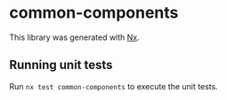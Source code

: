# common-components

This library was generated with [Nx](https://nx.dev).

## Running unit tests

Run `nx test common-components` to execute the unit tests.
